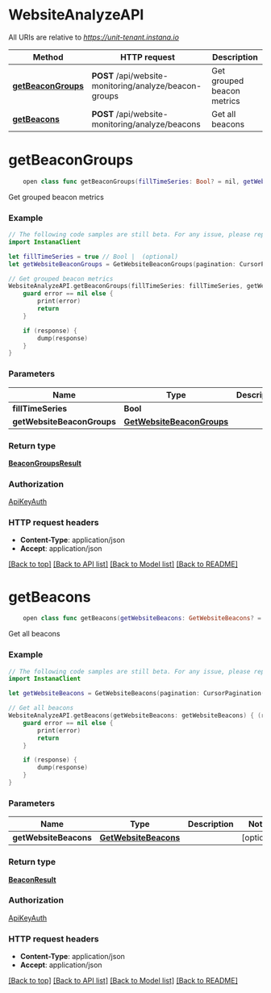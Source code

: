 # WebsiteAnalyzeAPI

All URIs are relative to *https://unit-tenant.instana.io*

Method | HTTP request | Description
------------- | ------------- | -------------
[**getBeaconGroups**](WebsiteAnalyzeAPI.md#getbeacongroups) | **POST** /api/website-monitoring/analyze/beacon-groups | Get grouped beacon metrics
[**getBeacons**](WebsiteAnalyzeAPI.md#getbeacons) | **POST** /api/website-monitoring/analyze/beacons | Get all beacons


# **getBeaconGroups**
```swift
    open class func getBeaconGroups(fillTimeSeries: Bool? = nil, getWebsiteBeaconGroups: GetWebsiteBeaconGroups? = nil, completion: @escaping (_ data: BeaconGroupsResult?, _ error: Error?) -> Void)
```

Get grouped beacon metrics

### Example 
```swift
// The following code samples are still beta. For any issue, please report via http://github.com/OpenAPITools/openapi-generator/issues/new
import InstanaClient

let fillTimeSeries = true // Bool |  (optional)
let getWebsiteBeaconGroups = GetWebsiteBeaconGroups(pagination: CursorPagination(retrievalSize: 123, offset: 123, ingestionTime: 123), timeFrame: TimeFrame(windowSize: 123, to: 123), group: WebsiteBeaconTagGroup(groupbyTag: "groupbyTag_example", groupbyTagSecondLevelKey: "groupbyTagSecondLevelKey_example", groupbyTagEntity: "groupbyTagEntity_example"), order: Order(by: "by_example", direction: "direction_example"), type: "type_example", tagFilters: [TagFilter(name: "name_example", value: "value_example", _operator: "_operator_example", entity: "entity_example")], metrics: [WebsiteMonitoringMetricsConfiguration(metric: "metric_example", granularity: 123, aggregation: "aggregation_example")]) // GetWebsiteBeaconGroups |  (optional)

// Get grouped beacon metrics
WebsiteAnalyzeAPI.getBeaconGroups(fillTimeSeries: fillTimeSeries, getWebsiteBeaconGroups: getWebsiteBeaconGroups) { (response, error) in
    guard error == nil else {
        print(error)
        return
    }

    if (response) {
        dump(response)
    }
}
```

### Parameters

Name | Type | Description  | Notes
------------- | ------------- | ------------- | -------------
 **fillTimeSeries** | **Bool** |  | [optional] 
 **getWebsiteBeaconGroups** | [**GetWebsiteBeaconGroups**](GetWebsiteBeaconGroups.md) |  | [optional] 

### Return type

[**BeaconGroupsResult**](BeaconGroupsResult.md)

### Authorization

[ApiKeyAuth](../README.md#ApiKeyAuth)

### HTTP request headers

 - **Content-Type**: application/json
 - **Accept**: application/json

[[Back to top]](#) [[Back to API list]](../README.md#documentation-for-api-endpoints) [[Back to Model list]](../README.md#documentation-for-models) [[Back to README]](../README.md)

# **getBeacons**
```swift
    open class func getBeacons(getWebsiteBeacons: GetWebsiteBeacons? = nil, completion: @escaping (_ data: BeaconResult?, _ error: Error?) -> Void)
```

Get all beacons

### Example 
```swift
// The following code samples are still beta. For any issue, please report via http://github.com/OpenAPITools/openapi-generator/issues/new
import InstanaClient

let getWebsiteBeacons = GetWebsiteBeacons(pagination: CursorPagination(retrievalSize: 123, offset: 123, ingestionTime: 123), timeFrame: TimeFrame(windowSize: 123, to: 123), type: "type_example", tagFilters: [TagFilter(name: "name_example", value: "value_example", _operator: "_operator_example", entity: "entity_example")]) // GetWebsiteBeacons |  (optional)

// Get all beacons
WebsiteAnalyzeAPI.getBeacons(getWebsiteBeacons: getWebsiteBeacons) { (response, error) in
    guard error == nil else {
        print(error)
        return
    }

    if (response) {
        dump(response)
    }
}
```

### Parameters

Name | Type | Description  | Notes
------------- | ------------- | ------------- | -------------
 **getWebsiteBeacons** | [**GetWebsiteBeacons**](GetWebsiteBeacons.md) |  | [optional] 

### Return type

[**BeaconResult**](BeaconResult.md)

### Authorization

[ApiKeyAuth](../README.md#ApiKeyAuth)

### HTTP request headers

 - **Content-Type**: application/json
 - **Accept**: application/json

[[Back to top]](#) [[Back to API list]](../README.md#documentation-for-api-endpoints) [[Back to Model list]](../README.md#documentation-for-models) [[Back to README]](../README.md)

